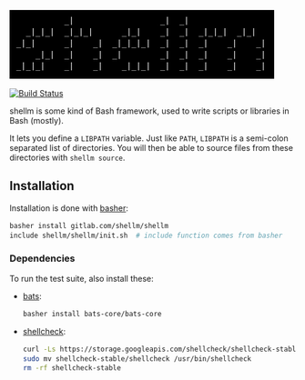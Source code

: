 ![logo](logo.png)

[![Build Status](https://gitlab.com/shellm/shellm/badges/master/build.svg)](https://gitlab.com/shellm/shellm)

shellm is some kind of Bash framework,
used to write scripts or libraries in Bash (mostly).

It lets you define a `LIBPATH` variable.
Just like `PATH`, `LIBPATH` is a semi-colon separated list of directories.
You will then be able to source files from these directories
with `shellm source`.

## Installation
Installation is done with [basher](https://github.com/basherpm/basher):

```bash
basher install gitlab.com/shellm/shellm
include shellm/shellm/init.sh  # include function comes from basher
```

### Dependencies
To run the test suite, also install these:

- [bats](https://github.com/sstephenson/bats):
  ```bash
  basher install bats-core/bats-core
  ```
- [shellcheck](https://github.com/koalaman/shellcheck):
  ```bash
  curl -Ls https://storage.googleapis.com/shellcheck/shellcheck-stable.linux.x86_64.tar.xz | tar xJ
  sudo mv shellcheck-stable/shellcheck /usr/bin/shellcheck
  rm -rf shellcheck-stable
  ```
